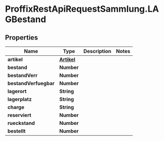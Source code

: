 # ProffixRestApiRequestSammlung.LAGBestand

## Properties
Name | Type | Description | Notes
------------ | ------------- | ------------- | -------------
**artikel** | [**Artikel**](Artikel.md) |  | 
**bestand** | **Number** |  | 
**bestandVerr** | **Number** |  | 
**bestandVerfuegbar** | **Number** |  | 
**lagerort** | **String** |  | 
**lagerplatz** | **String** |  | 
**charge** | **String** |  | 
**reserviert** | **Number** |  | 
**rueckstand** | **Number** |  | 
**bestellt** | **Number** |  | 


